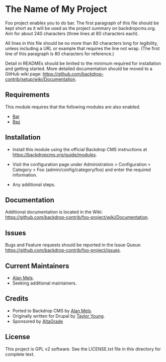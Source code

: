 The Name of My Project
======================

Foo project enables you to do bar. The first paragraph of this file should be
kept short as it will be used as the project summary on backdropcms.org. Aim for
about 240 characters (three lines at 80 characters each).

All lines in this file should be no more than 80 characters long for legibility,
unless including a URL or example that requires the line not wrap. (The first
line of this paragraph is 80 characters for reference.)

Detail in READMEs should be limited to the minimum required for installation and
getting started. More detailed documentation should be moved to a GitHub wiki
page: https://github.com/backdrop-contrib/setup/wiki/Documentation.


Requirements
------------

This module requires that the following modules are also enabled:

 * [Bar](https://github.com/backdrop-contrib/bar)
 * [Baz](https://github.com/backdrop-contrib/baz)

Installation
------------

- Install this module using the official Backdrop CMS instructions at
  https://backdropcms.org/guide/modules.

- Visit the configuration page under Administration > Configuration > Category >
  Foo (admin/config/category/foo) and enter the required information.

- Any additional steps.

Documentation
-------------

Additional documentation is located in the Wiki:
https://github.com/backdrop-contrib/foo-project/wiki/Documentation.

Issues
------

Bugs and Feature requests should be reported in the Issue Queue:
https://github.com/backdrop-contrib/foo-project/issues.

Current Maintainers
-------------------

- [Alan Mels](https://github.com/alanmels).
- Seeking additional maintainers.

Credits
-------

- Ported to Backdrop CMS by [Alan Mels](https://github.com/alanmels).
- Originally written for Drupal by [Taylor Young](https://github.com/username).
- Sponsored by [AltaGrade](https://www.altagrade.com)

License
-------

This project is GPL v2 software. 
See the LICENSE.txt file in this directory for complete text.

